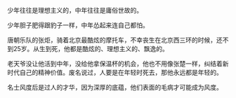 <p>
少年往往是理想主义的，中年往往是庸俗世故的。

少年胆子肥得跟豹子一样，中年怂起来连自己都怕。

</p>
<p>
唐朝乐队的张炬，骑着北京最酷炫的摩托车，不幸丧生在北京西三环的时候，还不到25岁。从生到死，他都是酷炫的、理想主义的、飘逸的。
</p>

<p>
老天爷没让他活到中年，没给他拿保温杯的机会，他也不用像张楚一样，纠结着新时代自己的精神价值。废名说过，人要是在年轻时死去，那他永远都是年轻的。
</p>

<p>
名士风度后是过人的才华，因为深厚的底蕴，他们表面的毛病才可能成为风度。
</p>
